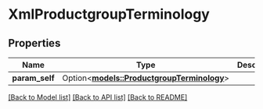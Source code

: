 # XmlProductgroupTerminology

## Properties

Name | Type | Description | Notes
------------ | ------------- | ------------- | -------------
**param_self** | Option<[**models::ProductgroupTerminology**](ProductgroupTerminology.md)> |  | [optional]

[[Back to Model list]](../README.md#documentation-for-models) [[Back to API list]](../README.md#documentation-for-api-endpoints) [[Back to README]](../README.md)


